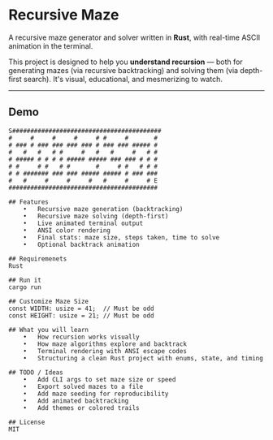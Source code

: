 # Recursive Maze

A recursive maze generator and solver written in **Rust**, with real-time ASCII animation in the terminal.

This project is designed to help you **understand recursion** — both for generating mazes (via recursive backtracking) and solving them (via depth-first search). It's visual, educational, and mesmerizing to watch.

---

## Demo

```text
S#########################################
#     #     #     #     # #     #       #
# ### # ### ### ### ### # ### ### ##### #
#   #   #   # #     #   #   #     #   # #
# ##### # # # # ##### ##### ### ### # # #
# #     # #   # #       #     # #   # # #
# # ####### ### ### ##### ##### # ### ###
#   #     #     #     #   #     #     # E
#########################################

## Features
	•	Recursive maze generation (backtracking)
	•	Recursive maze solving (depth-first)
	•	Live animated terminal output
	•	ANSI color rendering
	•	Final stats: maze size, steps taken, time to solve
	•	Optional backtrack animation

## Requiremenets
Rust

## Run it
cargo run

## Customize Maze Size
const WIDTH: usize = 41;  // Must be odd
const HEIGHT: usize = 21; // Must be odd

## What you will learn
	•	How recursion works visually
	•	How maze algorithms explore and backtrack
	•	Terminal rendering with ANSI escape codes
	•	Structuring a clean Rust project with enums, state, and timing

## TODO / Ideas
	•	Add CLI args to set maze size or speed
	•	Export solved mazes to a file
	•	Add maze seeding for reproducibility
	•	Add animated backtracking
	•	Add themes or colored trails

## License
MIT 
